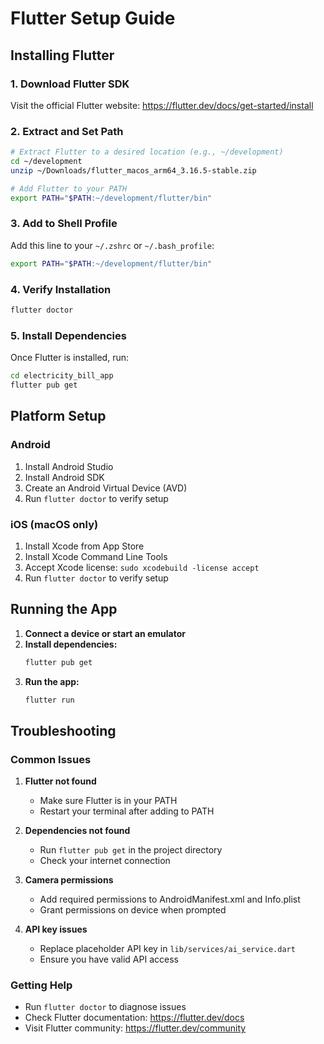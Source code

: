 # Flutter Setup Guide

## Installing Flutter

### 1. Download Flutter SDK
Visit the official Flutter website: https://flutter.dev/docs/get-started/install

### 2. Extract and Set Path
```bash
# Extract Flutter to a desired location (e.g., ~/development)
cd ~/development
unzip ~/Downloads/flutter_macos_arm64_3.16.5-stable.zip

# Add Flutter to your PATH
export PATH="$PATH:~/development/flutter/bin"
```

### 3. Add to Shell Profile
Add this line to your `~/.zshrc` or `~/.bash_profile`:
```bash
export PATH="$PATH:~/development/flutter/bin"
```

### 4. Verify Installation
```bash
flutter doctor
```

### 5. Install Dependencies
Once Flutter is installed, run:
```bash
cd electricity_bill_app
flutter pub get
```

## Platform Setup

### Android
1. Install Android Studio
2. Install Android SDK
3. Create an Android Virtual Device (AVD)
4. Run `flutter doctor` to verify setup

### iOS (macOS only)
1. Install Xcode from App Store
2. Install Xcode Command Line Tools
3. Accept Xcode license: `sudo xcodebuild -license accept`
4. Run `flutter doctor` to verify setup

## Running the App

1. **Connect a device or start an emulator**
2. **Install dependencies:**
   ```bash
   flutter pub get
   ```
3. **Run the app:**
   ```bash
   flutter run
   ```

## Troubleshooting

### Common Issues

1. **Flutter not found**
   - Make sure Flutter is in your PATH
   - Restart your terminal after adding to PATH

2. **Dependencies not found**
   - Run `flutter pub get` in the project directory
   - Check your internet connection

3. **Camera permissions**
   - Add required permissions to AndroidManifest.xml and Info.plist
   - Grant permissions on device when prompted

4. **API key issues**
   - Replace placeholder API key in `lib/services/ai_service.dart`
   - Ensure you have valid API access

### Getting Help

- Run `flutter doctor` to diagnose issues
- Check Flutter documentation: https://flutter.dev/docs
- Visit Flutter community: https://flutter.dev/community 
